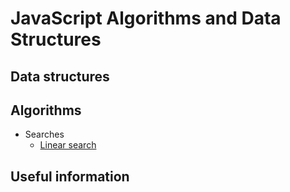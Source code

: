 # JavaScript Algorithms and Data Structures 

## Data structures

## Algorithms 

- Searches
    - [Linear search](https://github.com/htdhcvm/javascript-algorithms/tree/master/algorithms/linear-search) 

## Useful information 

